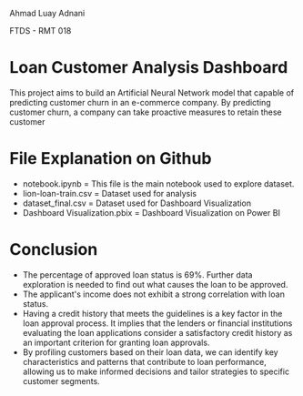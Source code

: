 Ahmad Luay Adnani

FTDS - RMT 018

# Loan Customer Analysis Dashboard
This project aims to build an Artificial Neural Network model that capable of predicting customer churn in an e-commerce company. By predicting customer churn, a company can take proactive measures to retain these customer

# File Explanation on Github
- notebook.ipynb = This file is the main notebook used to explore dataset.
- lion-loan-train.csv = Dataset used for analysis
- dataset_final.csv = Dataset used for Dashboard Visualization
- Dashboard Visualization.pbix = Dashboard Visualization on Power BI

# Conclusion
- The percentage of approved loan status is 69%. Further data exploration is needed to find out what causes the loan to be approved.
- The applicant's income does not exhibit a strong correlation with loan status.
- Having a credit history that meets the guidelines is a key factor in the loan approval process. It implies that the lenders or financial institutions evaluating the loan applications consider a satisfactory credit history as an important criterion for granting loan approvals.
- By profiling customers based on their loan data, we can identify key characteristics and patterns that contribute to loan performance, allowing us to make informed decisions and tailor strategies to specific customer segments.

